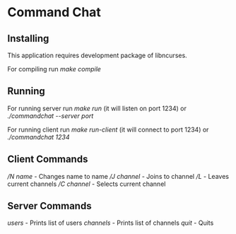 Command Chat
============

Installing
----------
This application requires development package of libncurses.

For compiling run *make compile*

Running
-------
For running server run *make run* (it will listen on port 1234) or *./commandchat --server port*

For running client run *make run-client* (it will connect to port 1234) or *./commandchat 1234*

Client Commands
---------------
*/N name* - Changes name to name
*/J channel* - Joins to channel
*/L* - Leaves current channels
*/C channel* - Selects current channel

Server Commands
---------------
*users* - Prints list of users
*channels* - Prints list of channels
*quit* - Quits